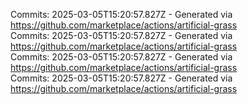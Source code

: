 Commits: 2025-03-05T15:20:57.827Z - Generated via https://github.com/marketplace/actions/artificial-grass
<br>
Commits: 2025-03-05T15:20:57.827Z - Generated via https://github.com/marketplace/actions/artificial-grass
<br>
Commits: 2025-03-05T15:20:57.827Z - Generated via https://github.com/marketplace/actions/artificial-grass
<br>
Commits: 2025-03-05T15:20:57.827Z - Generated via https://github.com/marketplace/actions/artificial-grass
<br>
